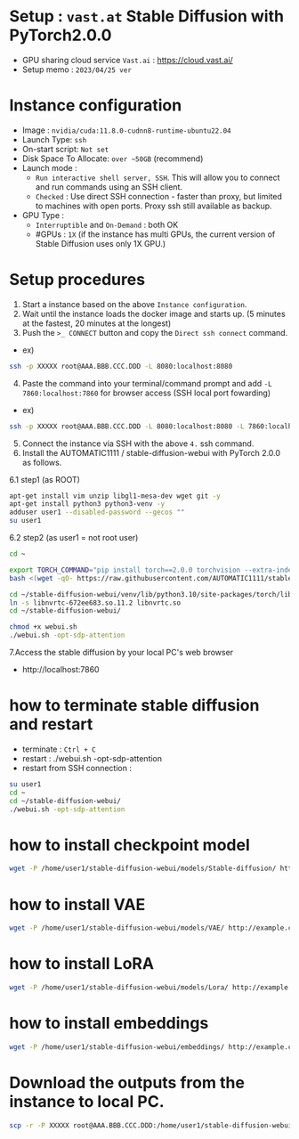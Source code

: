 # Setup : `vast.at` Stable Diffusion with PyTorch2.0.0
* GPU sharing cloud service `Vast.ai` : https://cloud.vast.ai/
* Setup memo : `2023/04/25 ver`

# Instance configuration
* Image : `nvidia/cuda:11.8.0-cudnn8-runtime-ubuntu22.04`
* Launch Type: `ssh`
* On-start script: `Not set`
* Disk Space To Allocate: `over ~50GB` (recommend)
* Launch mode : 
   * `Run interactive shell server, SSH`. This will allow you to connect and run commands using an SSH client.
   * `Checked` : Use direct SSH connection - faster than proxy, but limited to machines with open ports. Proxy ssh still available as backup.
* GPU Type :
   *  `Interruptible` and `On-Demand` : both OK
   *  #GPUs : `1X` (if the instance has multi GPUs, the current version of Stable Diffusion uses only 1X GPU.) 

# Setup procedures
1. Start a instance based on the above `Instance configuration`.
2. Wait until the instance loads the docker image and starts up. (5 minutes at the fastest, 20 minutes at the longest)
3. Push the `>_ CONNECT` button and copy the `Direct ssh connect` command.
* ex) 
```sh
ssh -p XXXXX root@AAA.BBB.CCC.DDD -L 8080:localhost:8080
```
4. Paste the command into your terminal/command prompt and add `-L 7860:localhost:7860` for browser access (SSH local port fowarding)
* ex)
```sh
ssh -p XXXXX root@AAA.BBB.CCC.DDD -L 8080:localhost:8080 -L 7860:localhost:7860
```
5. Connect the instance via SSH with the above `4.` ssh command.
6. Install the AUTOMATIC1111 / stable-diffusion-webui with PyTorch 2.0.0 as follows.

6.1 step1 (as ROOT)
```sh
apt-get install vim unzip libgl1-mesa-dev wget git -y
apt-get install python3 python3-venv -y
adduser user1 --disabled-password --gecos ""
su user1
```

6.2 step2 (as user1 = not root user)
```sh
cd ~

export TORCH_COMMAND="pip install torch==2.0.0 torchvision --extra-index-url https://download.pytorch.org/whl/cu118"
bash <(wget -qO- https://raw.githubusercontent.com/AUTOMATIC1111/stable-diffusion-webui/master/webui.sh)

cd ~/stable-diffusion-webui/venv/lib/python3.10/site-packages/torch/lib
ln -s libnvrtc-672ee683.so.11.2 libnvrtc.so
cd ~/stable-diffusion-webui/

chmod +x webui.sh
./webui.sh -opt-sdp-attention
```

7.Access the stable diffusion by your local PC's web browser
   * http://localhost:7860


# how to terminate stable diffusion and restart
* terminate : `Ctrl + C`
* restart : ./webui.sh -opt-sdp-attention
* restart from SSH connection :
```sh
su user1
cd ~
cd ~/stable-diffusion-webui/
./webui.sh -opt-sdp-attention
```

# how to install checkpoint model
```sh
wget -P /home/user1/stable-diffusion-webui/models/Stable-diffusion/ http://example.com/HogeHogeModel.safetensors
```

# how to install VAE
```sh
wget -P /home/user1/stable-diffusion-webui/models/VAE/ http://example.com/vae-ft-mse-840000-ema-pruned.safetensors
```

# how to install LoRA 
```sh
wget -P /home/user1/stable-diffusion-webui/models/Lora/ http://example.com/HogeHogeLora.safetensors
```

# how to install embeddings
```sh
wget -P /home/user1/stable-diffusion-webui/embeddings/ http://example.com/EasyNegative.safetensors
```

# Download the outputs from the instance to local PC.
```sh
scp -r -P XXXXX root@AAA.BBB.CCC.DDD:/home/user1/stable-diffusion-webui/outputs ./outputs/
```


